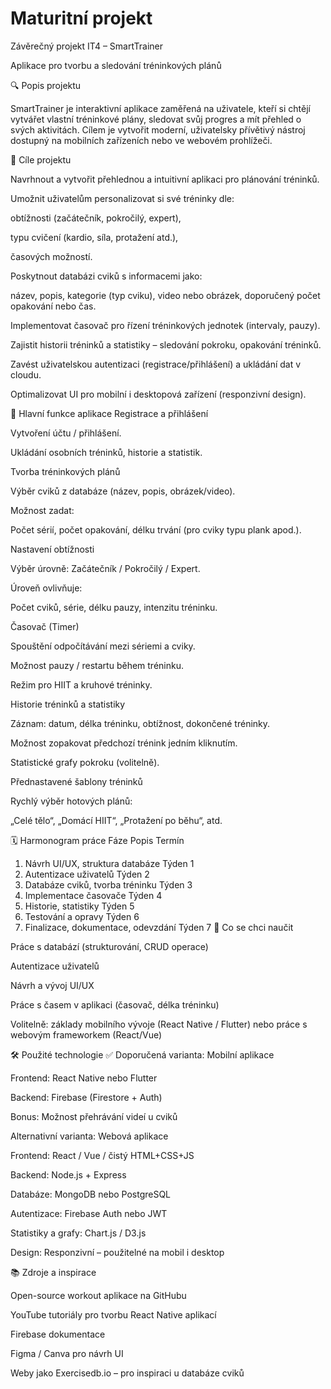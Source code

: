 # Maturitní projekt
Závěrečný projekt IT4 – SmartTrainer

Aplikace pro tvorbu a sledování tréninkových plánů

🔍 Popis projektu

SmartTrainer je interaktivní aplikace zaměřená na uživatele, kteří si chtějí vytvářet vlastní tréninkové plány, sledovat svůj progres a mít přehled o svých aktivitách. Cílem je vytvořit moderní, uživatelsky přívětivý nástroj dostupný na mobilních zařízeních nebo ve webovém prohlížeči.

🎯 Cíle projektu

Navrhnout a vytvořit přehlednou a intuitivní aplikaci pro plánování tréninků.

Umožnit uživatelům personalizovat si své tréninky dle:

obtížnosti (začátečník, pokročilý, expert),

typu cvičení (kardio, síla, protažení atd.),

časových možností.

Poskytnout databázi cviků s informacemi jako:

název, popis, kategorie (typ cviku), video nebo obrázek, doporučený počet opakování nebo čas.

Implementovat časovač pro řízení tréninkových jednotek (intervaly, pauzy).

Zajistit historii tréninků a statistiky – sledování pokroku, opakování tréninků.

Zavést uživatelskou autentizaci (registrace/přihlášení) a ukládání dat v cloudu.

Optimalizovat UI pro mobilní i desktopová zařízení (responzivní design).

🔧 Hlavní funkce aplikace
Registrace a přihlášení

Vytvoření účtu / přihlášení.

Ukládání osobních tréninků, historie a statistik.

Tvorba tréninkových plánů

Výběr cviků z databáze (název, popis, obrázek/video).

Možnost zadat:

Počet sérií, počet opakování, délku trvání (pro cviky typu plank apod.).

Nastavení obtížnosti

Výběr úrovně: Začátečník / Pokročilý / Expert.

Úroveň ovlivňuje:

Počet cviků, série, délku pauzy, intenzitu tréninku.

Časovač (Timer)

Spouštění odpočítávání mezi sériemi a cviky.

Možnost pauzy / restartu během tréninku.

Režim pro HIIT a kruhové tréninky.

Historie tréninků a statistiky

Záznam: datum, délka tréninku, obtížnost, dokončené tréninky.

Možnost zopakovat předchozí trénink jedním kliknutím.

Statistické grafy pokroku (volitelně).

Přednastavené šablony tréninků

Rychlý výběr hotových plánů:

„Celé tělo“, „Domácí HIIT“, „Protažení po běhu“, atd.

🗓 Harmonogram práce
Fáze	Popis	Termín
1.	Návrh UI/UX, struktura databáze	Týden 1
2.	Autentizace uživatelů	Týden 2
3.	Databáze cviků, tvorba tréninku	Týden 3
4.	Implementace časovače	Týden 4
5.	Historie, statistiky	Týden 5
6.	Testování a opravy	Týden 6
7.	Finalizace, dokumentace, odevzdání	Týden 7
🧠 Co se chci naučit

Práce s databází (strukturování, CRUD operace)

Autentizace uživatelů

Návrh a vývoj UI/UX

Práce s časem v aplikaci (časovač, délka tréninku)

Volitelně: základy mobilního vývoje (React Native / Flutter) nebo práce s webovým frameworkem (React/Vue)

🛠 Použité technologie
✅ Doporučená varianta: Mobilní aplikace

Frontend: React Native nebo Flutter

Backend: Firebase (Firestore + Auth)

Bonus: Možnost přehrávání videí u cviků

Alternativní varianta: Webová aplikace

Frontend: React / Vue / čistý HTML+CSS+JS

Backend: Node.js + Express

Databáze: MongoDB nebo PostgreSQL

Autentizace: Firebase Auth nebo JWT

Statistiky a grafy: Chart.js / D3.js

Design: Responzivní – použitelné na mobil i desktop

📚 Zdroje a inspirace

Open-source workout aplikace na GitHubu

YouTube tutoriály pro tvorbu React Native aplikací

Firebase dokumentace

Figma / Canva pro návrh UI

Weby jako Exercisedb.io
 – pro inspiraci u databáze cviků

